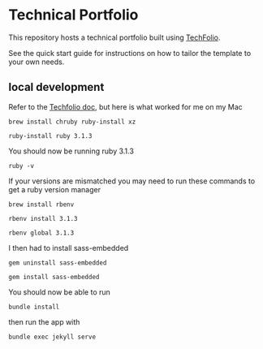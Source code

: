 # Technical Portfolio

This repository hosts a technical portfolio built using [TechFolio](http://techfolios.github.io). 

See the quick start guide for instructions on how to tailor the template to your own needs.

## local development

Refer to the [Techfolio doc](https://techfolios.github.io/docs/user-guide/local-development), but here is what worked for me on my Mac

```brew install chruby ruby-install xz```

```ruby-install ruby 3.1.3```

You should now be running ruby 3.1.3

```ruby -v```

If your versions are mismatched you may need to run these commands to get a ruby version manager

```brew install rbenv```

```rbenv install 3.1.3```

```rbenv global 3.1.3```

I then had to install sass-embedded

```gem uninstall sass-embedded```

```gem install sass-embedded```

You should now be able to run 

```bundle install```

then run the app with

```bundle exec jekyll serve```
